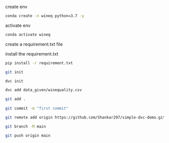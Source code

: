 create env
```bash
conda create -n wineq python=3.7 -y
```

activate env
```bash
conda activate wineq
```
create a requirement.txt file

install the requirement.txt
```bash
pip install -r requirement.txt
```

```bash
git init

dvc init

dvc add data_given/winequality.csv

git add .
 
git commit -m "first commit"

git remote add origin https://github.com/Shankar297/simple-dvc-demo.git

git branch -M main

git push origin main
```